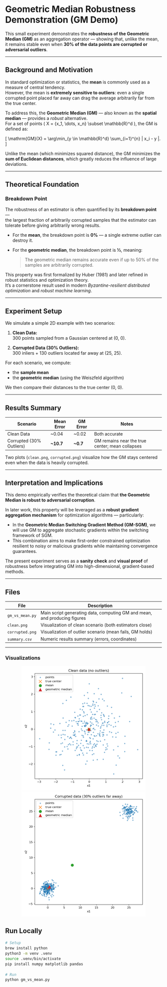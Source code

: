 # Geometric Median Robustness Demonstration (GM Demo)

This small experiment demonstrates the **robustness of the Geometric Median (GM)** as an aggregation operator — showing that, unlike the mean, it remains stable even when **30% of the data points are corrupted or adversarial outliers**.

---

##  Background and Motivation

In standard optimization or statistics, the **mean** is commonly used as a measure of central tendency.  
However, the mean is **extremely sensitive to outliers**: even a single corrupted point placed far away can drag the average arbitrarily far from the true center.

To address this, the **Geometric Median (GM)** — also known as the **spatial median** — provides a *robust* alternative.  
For a set of points \( X = \{x_1, \dots, x_n\} \subset \mathbb{R}^d \), the GM is defined as:

\[
\mathrm{GM}(X) = \arg\min_{y \in \mathbb{R}^d} \sum_{i=1}^{n} \| x_i - y \|.
\]

Unlike the mean (which minimizes squared distance), the GM minimizes the **sum of Euclidean distances**, which greatly reduces the influence of large deviations.

---

##  Theoretical Foundation

### Breakdown Point

The robustness of an estimator is often quantified by its **breakdown point** —  
the largest fraction of arbitrarily corrupted samples that the estimator can tolerate before giving arbitrarily wrong results.

- For the **mean**, the breakdown point is **0%** — a single extreme outlier can destroy it.  
- For the **geometric median**, the breakdown point is **½**, meaning:
  
  > The geometric median remains accurate even if up to 50% of the samples are arbitrarily corrupted.

This property was first formalized by Huber (1981) and later refined in robust statistics and optimization theory.  
It’s a cornerstone result used in modern *Byzantine-resilient distributed optimization* and *robust machine learning*.

---

##  Experiment Setup

We simulate a simple 2D example with two scenarios:

1. **Clean Data:**  
   300 points sampled from a Gaussian centered at (0, 0).

2. **Corrupted Data (30% Outliers):**  
   300 inliers + 130 outliers located far away at (25, 25).

For each scenario, we compute:
- the **sample mean**
- the **geometric median** (using the Weiszfeld algorithm)

We then compare their distances to the true center (0, 0).

---

##  Results Summary

| Scenario | Mean Error | GM Error | Notes |
|-----------|-------------|----------|-------|
| Clean Data | ~0.04 | ~0.02 | Both accurate |
| Corrupted (30% Outliers) | **~10.7** | **~0.7** | GM remains near the true center; mean collapses |

Two plots (`clean.png`, `corrupted.png`) visualize how the GM stays centered even when the data is heavily corrupted.

---

##  Interpretation and Implications

This demo empirically verifies the theoretical claim that **the Geometric Median is robust to adversarial corruption**.

In later work, this property will be leveraged as a **robust gradient aggregation mechanism** for optimization algorithms — particularly:

- In the **Geometric Median Switching Gradient Method (GM-SGM)**, we will use GM to aggregate stochastic gradients within the switching framework of SGM.  
- This combination aims to make first-order constrained optimization resilient to noisy or malicious gradients while maintaining convergence guarantees.

The present experiment serves as a **sanity check** and **visual proof** of robustness before integrating GM into high-dimensional, gradient-based methods.

---

## Files

| File | Description |
|------|--------------|
| `gm_vs_mean.py` | Main script generating data, computing GM and mean, and producing figures |
| `clean.png` | Visualization of clean scenario (both estimators close) |
| `corrupted.png` | Visualization of outlier scenario (mean fails, GM holds) |
| `summary.csv` | Numeric results summary (errors, coordinates) |

---

### Visualizations

<p align="center">
  <img src="./clean.png" alt="Clean scenario" width="400"/>
  <img src="./corrupted.png" alt="Corrupted scenario" width="400"/>
</p>


##  Run Locally

```bash
# Setup
brew install python
python3 -m venv .venv
source .venv/bin/activate
pip install numpy matplotlib pandas

# Run
python gm_vs_mean.py
